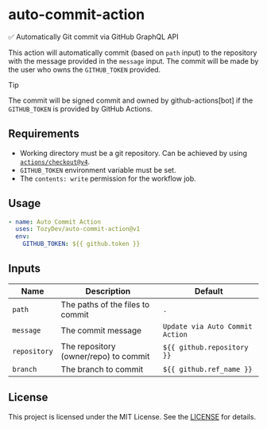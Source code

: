 # auto-commit-action

✅ Automatically Git commit via GitHub GraphQL API

This action will automatically commit (based on `path` input) to the repository with the message provided in
the `message` input.
The commit will be made by the user who owns the `GITHUB_TOKEN` provided.

> [!TIP]
> The commit will be signed commit and owned by github-actions[bot] if the `GITHUB_TOKEN` is provided by GitHub Actions.

## Requirements

- Working directory must be a git repository.
  Can be achieved by using [`actions/checkout@v4`](https://github.com/marketplace/actions/checkout).
- `GITHUB_TOKEN` environment variable must be set.
- The `contents: write` permission for the workflow job.

## Usage

```yaml
- name: Auto Commit Action
  uses: TozyDev/auto-commit-action@v1
  env:
    GITHUB_TOKEN: ${{ github.token }}
```

## Inputs

| Name         | Description                           | Default                         |
|--------------|---------------------------------------|---------------------------------|
| `path`       | The paths of the files to commit      | `.`                             |
| `message`    | The commit message                    | `Update via Auto Commit Action` |
| `repository` | The repository (owner/repo) to commit | `${{ github.repository }}`      |
| `branch`     | The branch to commit                  | `${{ github.ref_name }}`        |

## License

This project is licensed under the MIT License. See the [LICENSE](LICENSE) for details.
